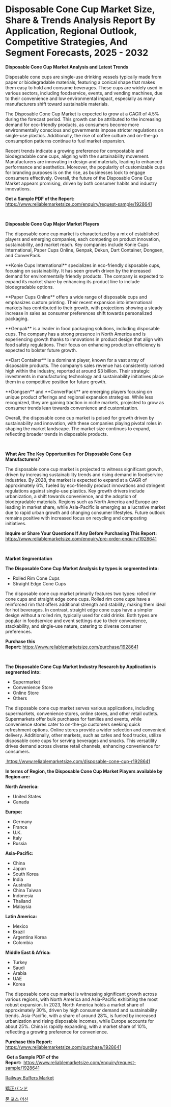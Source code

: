 <p><h1>Disposable Cone Cup Market Size, Share & Trends Analysis Report By Application, Regional Outlook, Competitive Strategies, And Segment Forecasts, 2025 - 2032</h1></p><p><strong>Disposable Cone Cup Market Analysis and Latest Trends</strong></p>
<p><p>Disposable cone cups are single-use drinking vessels typically made from paper or biodegradable materials, featuring a conical shape that makes them easy to hold and consume beverages. These cups are widely used in various sectors, including foodservice, events, and vending machines, due to their convenience and low environmental impact, especially as many manufacturers shift toward sustainable materials.</p><p>The Disposable Cone Cup Market is expected to grow at a CAGR of 4.5% during the forecast period. This growth can be attributed to the increasing demand for eco-friendly products, as consumers become more environmentally conscious and governments impose stricter regulations on single-use plastics. Additionally, the rise of coffee culture and on-the-go consumption patterns continue to fuel market expansion. </p><p>Recent trends indicate a growing preference for compostable and biodegradable cone cups, aligning with the sustainability movement. Manufacturers are innovating in design and materials, leading to enhanced performance and aesthetics. Moreover, the popularity of customizable cups for branding purposes is on the rise, as businesses look to engage consumers effectively. Overall, the future of the Disposable Cone Cup Market appears promising, driven by both consumer habits and industry innovations.</p></p>
<p><strong>Get a Sample PDF of the Report:&nbsp;</strong> <a href="https://www.reliablemarketsize.com/enquiry/request-sample/1928641?utm_campaign=1886&utm_medium=2&utm_source=Github&utm_content=ia&utm_term=16012025&utm_id=disposable-cone-cup">https://www.reliablemarketsize.com/enquiry/request-sample/1928641</a></p>
<p>&nbsp;</p>
<p><strong>Disposable Cone Cup Major Market Players</strong></p>
<p><p>The disposable cone cup market is characterized by a mix of established players and emerging companies, each competing on product innovation, sustainability, and market reach. Key companies include Konie Cups International, Paper Cups Online, Genpak, Dekun, Dart Container, Dongsen, and ConverPack.</p><p>**Konie Cups International** specializes in eco-friendly disposable cups, focusing on sustainability. It has seen growth driven by the increased demand for environmentally friendly products. The company is expected to expand its market share by enhancing its product line to include biodegradable options.</p><p>**Paper Cups Online** offers a wide range of disposable cups and emphasizes custom printing. Their recent expansion into international markets has contributed to their growth, with projections showing a steady increase in sales as consumer preferences shift towards personalized packaging.</p><p>**Genpak** is a leader in food packaging solutions, including disposable cups. The company has a strong presence in North America and is experiencing growth thanks to innovations in product design that align with food safety regulations. Their focus on enhancing production efficiency is expected to bolster future growth.</p><p>**Dart Container** is a dominant player, known for a vast array of disposable products. The company’s sales revenue has consistently ranked high within the industry, reported at around $3 billion. Their strategic investments in manufacturing technology and sustainability initiatives place them in a competitive position for future growth.</p><p>**Dongsen** and **ConverPack** are emerging players focusing on unique product offerings and regional expansion strategies. While less recognized, they are gaining traction in niche markets, projected to grow as consumer trends lean towards convenience and customization.</p><p>Overall, the disposable cone cup market is poised for growth driven by sustainability and innovation, with these companies playing pivotal roles in shaping the market landscape. The market size continues to expand, reflecting broader trends in disposable products.</p></p>
<p>&nbsp;</p>
<p><strong>What Are The Key Opportunities For Disposable Cone Cup Manufacturers?</strong></p>
<p><p>The disposable cone cup market is projected to witness significant growth, driven by increasing sustainability trends and rising demand in foodservice industries. By 2028, the market is expected to expand at a CAGR of approximately 6%, fueled by eco-friendly product innovations and stringent regulations against single-use plastics. Key growth drivers include urbanization, a shift towards convenience, and the adoption of biodegradable materials. Regions such as North America and Europe are leading in market share, while Asia-Pacific is emerging as a lucrative market due to rapid urban growth and changing consumer lifestyles. Future outlook remains positive with increased focus on recycling and composting initiatives.</p></p>
<p><strong>Inquire or Share Your Questions If Any Before Purchasing This Report:</strong> <a href="https://www.reliablemarketsize.com/enquiry/pre-order-enquiry/1928641?utm_campaign=1886&utm_medium=2&utm_source=Github&utm_content=ia&utm_term=16012025&utm_id=disposable-cone-cup">https://www.reliablemarketsize.com/enquiry/pre-order-enquiry/1928641</a></p>
<p>&nbsp;</p>
<p><strong>Market Segmentation</strong></p>
<p><strong>The Disposable Cone Cup Market Analysis by types is segmented into:</strong></p>
<p><ul><li>Rolled Rim Cone Cups</li><li>Straight Edge Cone Cups</li></ul></p>
<p><p>The disposable cone cup market primarily features two types: rolled rim cone cups and straight edge cone cups. Rolled rim cone cups have a reinforced rim that offers additional strength and stability, making them ideal for hot beverages. In contrast, straight edge cone cups have a simpler design without a rolled rim, typically used for cold drinks. Both types are popular in foodservice and event settings due to their convenience, stackability, and single-use nature, catering to diverse consumer preferences.</p></p>
<p><strong>Purchase this Report:&nbsp;</strong><a href="https://www.reliablemarketsize.com/purchase/1928641?utm_campaign=1886&utm_medium=2&utm_source=Github&utm_content=ia&utm_term=16012025&utm_id=disposable-cone-cup">https://www.reliablemarketsize.com/purchase/1928641</a></p>
<p>&nbsp;</p>
<p><strong>The Disposable Cone Cup Market Industry Research by Application is segmented into:</strong></p>
<p><ul><li>Supermarket</li><li>Convenience Store</li><li>Online Store</li><li>Others</li></ul></p>
<p><p>The disposable cone cup market serves various applications, including supermarkets, convenience stores, online stores, and other retail outlets. Supermarkets offer bulk purchases for families and events, while convenience stores cater to on-the-go customers seeking quick refreshment options. Online stores provide a wider selection and convenient delivery. Additionally, other markets, such as cafes and food trucks, utilize disposable cone cups for serving beverages and snacks. This versatility drives demand across diverse retail channels, enhancing convenience for consumers.</p></p>
<p><a href="https://www.reliablemarketsize.com/disposable-cone-cup-r1928641?utm_campaign=1886&utm_medium=2&utm_source=Github&utm_content=ia&utm_term=16012025&utm_id=disposable-cone-cup">&nbsp;https://www.reliablemarketsize.com/disposable-cone-cup-r1928641</a></p>
<p><strong>In terms of Region, the Disposable Cone Cup Market Players available by Region are:</strong></p>
<p>
    <p> <strong> North America: </strong>
        <ul>
            <li>United States</li>
            <li>Canada</li>
        </ul>
        </p> 
    <p> <strong> Europe: </strong>
        <ul>
            <li>Germany</li>
            <li>France</li>
            <li>U.K.</li>
            <li>Italy</li>
            <li>Russia</li>
        </ul>
        </p> 
    <p> <strong> Asia-Pacific: </strong>
        <ul>
            <li>China</li>
            <li>Japan</li>
            <li>South Korea</li>
            <li>India</li>
            <li>Australia</li>
            <li>China Taiwan</li>
            <li>Indonesia</li>
            <li>Thailand</li>
            <li>Malaysia</li>
        </ul>
        </p> 
    <p> <strong> Latin America: </strong>
        <ul>
            <li>Mexico</li>
            <li>Brazil</li>
            <li>Argentina Korea</li>
            <li>Colombia</li>
        </ul>
        </p> 
    <p> <strong> Middle East & Africa: </strong>
        <ul>
            <li>Turkey</li>
            <li>Saudi</li>
            <li>Arabia</li>
            <li>UAE</li>
            <li>Korea</li>
        </ul>
    </p>
    </p>
<p><p>The disposable cone cup market is witnessing significant growth across various regions, with North America and Asia-Pacific exhibiting the most robust expansion. In 2023, North America holds a market share of approximately 30%, driven by high consumer demand and sustainability trends. Asia-Pacific, with a share of around 28%, is fueled by increased urbanization and rising disposable incomes, while Europe accounts for about 25%. China is rapidly expanding, with a market share of 10%, reflecting a growing preference for convenience.</p></p>
<p><strong>Purchase this Report: </strong><a href="https://www.reliablemarketsize.com/purchase/1928641?utm_campaign=1886&utm_medium=2&utm_source=Github&utm_content=ia&utm_term=16012025&utm_id=disposable-cone-cup">https://www.reliablemarketsize.com/purchase/1928641</a></p>
<p>&nbsp;<strong>Get a Sample PDF of the Report:&nbsp;&nbsp;</strong><a href="https://www.reliablemarketsize.com/enquiry/request-sample/1928641?utm_campaign=1886&utm_medium=2&utm_source=Github&utm_content=ia&utm_term=16012025&utm_id=disposable-cone-cup">https://www.reliablemarketsize.com/enquiry/request-sample/1928641</a></p>
<p><strong></strong></p>
<p><p><a href="https://github.com/vimar16th/Market-Research-Report-List-7/blob/main/railway-buffers-market.md?utm_campaign=1886&utm_medium=2&utm_source=Github&utm_content=ia&utm_term=16012025&utm_id=disposable-cone-cup">Railway Buffers Market</a></p><p><a href="https://github.com/mohamedbakry57/Market-Research-Report-List-6/blob/main/833231731095.md?utm_campaign=1886&utm_medium=2&utm_source=Github&utm_content=ia&utm_term=16012025&utm_id=disposable-cone-cup">矯正バンド</a></p><p><a href="https://github.com/laholand/Market-Research-Report-List-6/blob/main/918551531307.md?utm_campaign=1886&utm_medium=2&utm_source=Github&utm_content=ia&utm_term=16012025&utm_id=disposable-cone-cup">폰 포스 머신</a></p></p>